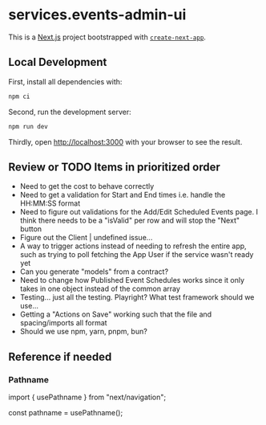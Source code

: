 # services.events-admin-ui

This is a [Next.js](https://nextjs.org) project bootstrapped with [`create-next-app`](https://nextjs.org/docs/app/api-reference/cli/create-next-app).

## Local Development

First, install all dependencies with:

```bash
npm ci
```

Second, run the development server:

```bash
npm run dev
```

Thirdly, open [http://localhost:3000](http://localhost:3000) with your browser to see the result.

## Review or TODO Items in prioritized order

- Need to get the cost to behave correctly
- Need to get a validation for Start and End times i.e. handle the HH:MM:SS format
- Need to figure out validations for the Add/Edit Scheduled Events page. I think there needs to be a "isValid" per row and will stop the "Next" button
- Figure out the Client | undefined issue...
- A way to trigger actions instead of needing to refresh the entire app, such as trying to poll fetching the App User if the service wasn't ready yet
- Can you generate "models" from a contract?
- Need to change how Published Event Schedules works since it only takes in one object instead of the common array
- Testing... just all the testing. Playright? What test framework should we use...
- Getting a "Actions on Save" working such that the file and spacing/imports all format
- Should we use npm, yarn, pnpm, bun?

## Reference if needed

### Pathname

import { usePathname } from "next/navigation";

const pathname = usePathname();
